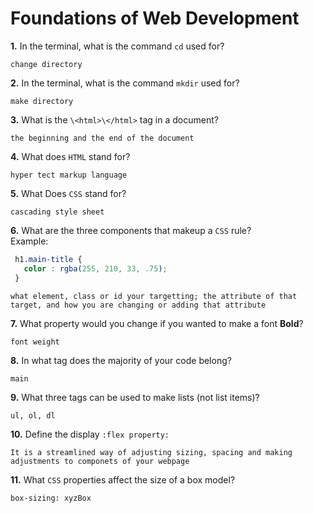 # Foundations of Web Development

**1.** In the terminal, what is the command `cd` used for?
<!-- enter you answer in the space below -->
```
change directory
```

**2.** In the terminal, what is the command `mkdir` used for?
<!-- enter you answer in the space below -->
```
make directory
```

**3.** What is the `\<html>\</html>` tag in a document?
<!-- enter you answer in the space below -->
```
the beginning and the end of the document
```

**4.** What does `HTML` stand for?
<!-- enter you answer in the space below -->
```
hyper tect markup language
```

**5.** What Does `CSS` stand for?
<!-- enter you answer in the space below -->
```
cascading style sheet
```

**6.** What are the three components that makeup a `CSS` rule? <br> Example:
```css
 h1.main-title {
   color : rgba(255, 210, 33, .75);
 }
```
<!-- enter you answer in the space below -->
```
what element, class or id your targetting; the attribute of that target, and how you are changing or adding that attribute
```

**7.** What property would you change if you wanted to make a font **Bold**?
<!-- enter you answer in the space below -->
```
font weight
```

**8.** In what tag does the majority of your code belong?
<!-- enter you answer in the space below -->
```
main
```

**9.** What three tags can be used to make lists (not list items)?
<!-- enter you answer in the space below -->
```
ul, ol, dl
```

**10.** Define the display `:flex property:`
<!-- enter you answer in the space below -->
```
It is a streamlined way of adjusting sizing, spacing and making adjustments to componets of your webpage
```

**11.** What `CSS` properties affect the size of a box model?
<!-- enter you answer in the space below -->
```
box-sizing: xyzBox
```